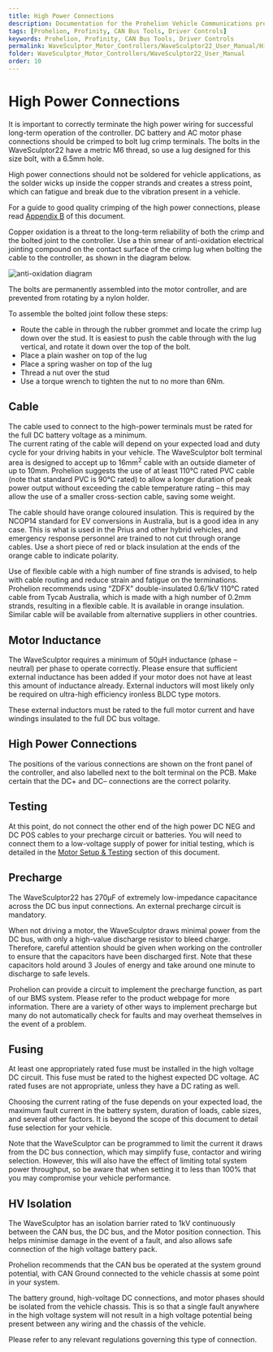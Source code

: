 ```yaml
---
title: High Power Connections
description: Documentation for the Prohelion Vehicle Communications protocol
tags: [Prohelion, Profinity, CAN Bus Tools, Driver Controls]
keywords: Prohelion, Profinity, CAN Bus Tools, Driver Controls
permalink: WaveSculptor_Motor_Controllers/WaveSculptor22_User_Manual/High_Power_Connections.html
folder: WaveSculptor_Motor_Controllers/WaveSculptor22_User_Manual
order: 10
---
```


# High Power Connections 

It is important to correctly terminate the high power wiring for successful long-term operation of the controller.  DC battery and AC motor phase connections should be crimped to bolt lug crimp terminals.  The bolts in the WaveSculptor22 have a metric M6 thread, so use a lug designed for this size bolt, with a 6.5mm hole.  

High power connections should not be soldered for vehicle applications, as the solder wicks up inside the copper strands and creates a stress point, which can fatigue and break due to the vibration present in a vehicle.

For a guide to good quality crimping of the high power connections, please read [Appendix B](appendix_B) of this document.

Copper oxidation is a threat to the long-term reliability of both the crimp and the bolted joint to the controller.  Use a thin smear of anti-oxidation electrical jointing compound on the contact surface of the crimp lug when bolting the cable to the controller, as shown in the diagram below.  

![anti-oxidation diagram]({{site.dox.baseurl}}/images/WaveSculptor22_User_Manual/High_Power_Connections.png)

The bolts are permanently assembled into the motor controller, and are prevented from rotating by a nylon holder.  

To assemble the bolted joint follow these steps:
*   Route the cable in through the rubber grommet and locate the crimp lug down over the stud.  It is easiest to push the cable through with the lug vertical, and rotate it down over the top of the bolt.
*   Place a plain washer on top of the lug
*   Place a spring washer on top of the lug
*   Thread a nut over the stud
*   Use a torque wrench to tighten the nut to no more than 6Nm.

## Cable

The cable used to connect to the high-power terminals must be rated for the full DC battery voltage as a minimum.  
The current rating of the cable will depend on your expected load and duty cycle for your driving habits in your vehicle.  The WaveSculptor bolt terminal area is designed to accept up to 16mm<sup>2</sup> cable with an outside diameter of up to 10mm.  Prohelion suggests the use of at least 110°C rated PVC cable (note that standard PVC is 90°C rated) to allow a longer duration of peak power output without exceeding the cable temperature rating – this may allow the use of a smaller cross-section cable, saving some weight.

The cable should have orange coloured insulation.  This is required by the NCOP14 standard for EV conversions in Australia, but is a good idea in any case.  This is what is used in the Prius and other hybrid vehicles, and emergency response personnel are trained to not cut through orange cables.  Use a short piece of red or black insulation at the ends of the orange cable to indicate polarity.

Use of flexible cable with a high number of fine strands is advised, to help with cable routing and reduce strain and fatigue on the terminations.  Prohelion recommends using “ZDFX” double-insulated 0.6/1kV 110°C rated cable from Tycab Australia, which is made with a high number of 0.2mm strands, resulting in a flexible cable.  It is available in orange insulation.  Similar cable will be available from alternative suppliers in other countries.

## Motor Inductance

The WaveSculptor requires a minimum of 50µH inductance (phase – neutral) per phase to operate correctly. Please ensure that sufficient external inductance has been added if your motor does not have at least this amount of inductance already.  External inductors will most likely only be required on ultra-high efficiency ironless BLDC type motors.

These external inductors must be rated to the full motor current and have windings insulated to the full DC bus voltage.

## High Power Connections

The positions of the various connections are shown on the front panel of the controller, and also labelled next to the bolt terminal on the PCB.  Make certain that the DC+ and DC– connections are the correct polarity.

## Testing

At this point, do not connect the other end of the high power DC NEG and DC POS cables to your precharge circuit or batteries.  You will need to connect them to a low-voltage supply of power for initial testing, which is detailed in the [Motor Setup & Testing](Motor_Setup&Testing) section of this document.

## Precharge 

The WaveSculptor22 has 270µF of extremely low-impedance capacitance across the DC bus input connections. An external precharge circuit is mandatory.

When not driving a motor, the WaveSculptor draws minimal power from the DC bus, with only a high-value discharge resistor to bleed charge. Therefore, careful attention should be given when working on the controller to ensure that the capacitors have been discharged first.  Note that these capacitors hold around 3 Joules of energy and take around one minute to discharge to safe levels.

Prohelion can provide a circuit to implement the precharge function, as part of our  BMS system.  Please refer to the product webpage for more information.  There are a variety of other ways to implement precharge but many do not automatically check for faults and may overheat themselves in the event of a problem.

## Fusing

At least one appropriately rated fuse must be installed in the high voltage DC circuit.  This fuse must be rated to the highest expected DC voltage.  AC rated fuses are not appropriate, unless they have a DC rating as well.  

Choosing the current rating of the fuse depends on your expected load, the maximum fault current in the battery system, duration of loads, cable sizes, and several other factors.  It is beyond the scope of this document to detail fuse selection for your vehicle.

Note that the WaveSculptor can be programmed to limit the current it draws from the DC bus connection, which may simplify fuse, contactor and wiring selection.    However, this will also have the effect of limiting total system power throughput, so be aware that when setting it to less than 100% that you may compromise your vehicle performance.

## HV Isolation

The WaveSculptor has an isolation barrier rated to 1kV continuously between the CAN bus, the DC bus, and the Motor position connection. This helps minimise damage in the event of a fault, and also allows safe connection of the high voltage battery pack.

Prohelion recommends that the CAN bus be operated at the system ground potential, with CAN Ground connected to the vehicle chassis at some point in your system.

The battery ground, high-voltage DC connections, and motor phases should be isolated from the vehicle chassis. This is so that a single fault anywhere in the high voltage system will not result in a high voltage potential being present between any wiring and the chassis of the vehicle.

Please refer to any relevant regulations governing this type of connection.



